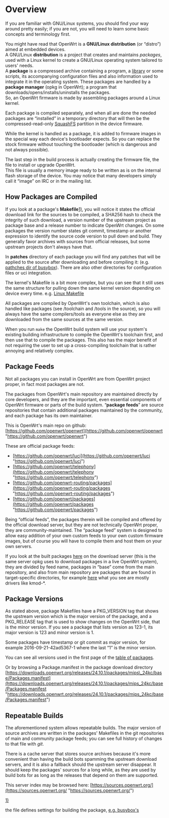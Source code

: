 # Overview

If you are familiar with GNU/Linux systems, you should find your way around pretty easily; if you are not, you will need to learn some basic concepts and terminology first.

You might have read that OpenWrt is a **GNU/Linux distribution** (or “distro”) aimed at embedded devices.  
A GNU/Linux **distribution** is a project that creates and maintains *packages*, used with a Linux kernel to create a GNU/Linux operating system tailored to users' needs.  
A **package** is a compressed archive containing a program, a [library](https://en.wikipedia.org/wiki/Library_%28computing%29 "https://en.wikipedia.org/wiki/Library_(computing)") or some scripts, its accompanying configuration files and also information used to integrate it in the operating system. These packages are handled by a **package manager** (opkg in OpenWrt); a program that downloads/opens/installs/uninstalls the packages.  
So, an OpenWrt firmware is made by assembling packages around a Linux kernel.

Each package is compiled separately, and when all are done the needed packages are “installed” in a temporary directory that will then be the compressed-read-only [SquashFS](https://en.wikipedia.org/wiki/SquashFS "https://en.wikipedia.org/wiki/SquashFS") partition in the device firmware.

While the kernel is handled as a package, it is added to firmware images in the special way each device's bootloader expects. So you can replace the stock firmware without touching the bootloader (which is dangerous and not always possible).

The last step in the build process is actually creating the firmware file, the file to install or upgrade OpenWrt.  
This file is usually a memory image ready to be written as is on the internal flash storage of the device. You may notice that many developers simply call it “image” on IRC or in the mailing list.

## How Packages are Compiled

If you look at a package's **Makefile**[1)](#fn__1), you will notice it states the official download link for the sources to be compiled, a SHA256 hash to check the integrity of such download, a version number of the upstream project as package base and a release number to indicate OpenWrt changes. On some packages the version number states git commit, timestamp or another expression to identify the source code version to pull down and build. They generally favor archives with sources from official releases, but some upstream projects don't always have that.

In **patches** directory of each package you will find any patches that will be applied to the source after downloading and before compiling it: (e.g. [pathches dir of busybox](https://github.com/openwrt/openwrt/tree/master/package/utils/busybox/patches "https://github.com/openwrt/openwrt/tree/master/package/utils/busybox/patches")). There are also other directories for configuration files or uci integration.

The kernel's Makefile is a bit more complex, but you can see that it still uses the same structure for pulling down the same kernel version depending on device every time. e.g. [Linux Makefile](https://github.com/openwrt/openwrt/blob/master/package/kernel/linux/Makefile "https://github.com/openwrt/openwrt/blob/master/package/kernel/linux/Makefile")

All packages are compiled by OpenWrt's own toolchain, which is also handled like packages (see /toolchain and /tools in the source), so you will always have the same compilers/tools as everyone else as they are downloaded from the same sources at the same version.

When you run `make` the OpenWrt build system will use your system's existing building infrastructure to compile the OpenWrt's toolchain first, and then use that to compile the packages. This also has the major benefit of not requiring the user to set up a cross-compiling toolchain that is rather annoying and relatively complex.

## Package Feeds

Not all packages you can install in OpenWrt are from OpenWrt project proper, in fact most packages are not.

The packages from OpenWrt's main repository are maintained directly by core developers, and they are the important, even essential components of OpenWrt firmware or parts of the build system. “**package feeds**” are source repositories that contain additional packages maintained by the community, and each package has its own maintainer.

This is OpenWrt's main repo on github: [https://github.com/openwrt/openwrt](https://github.com/openwrt/openwrt "https://github.com/openwrt/openwrt")

These are official package feeds:

- [https://github.com/openwrt/luci](https://github.com/openwrt/luci "https://github.com/openwrt/luci")
- [https://github.com/openwrt/telephony](https://github.com/openwrt/telephony "https://github.com/openwrt/telephony")
- [https://github.com/openwrt-routing/packages](https://github.com/openwrt-routing/packages "https://github.com/openwrt-routing/packages")
- [https://github.com/openwrt/packages](https://github.com/openwrt/packages "https://github.com/openwrt/packages")

Being “official feeds”, the packages therein will be compiled and offered by the official download server, but they are not technically OpenWrt proper, they are community-maintained. The “package feed” system is designed to allow easy addition of your own custom feeds to your own custom firmware images, but of course you will have to compile them and host them on your own servers.

If you look at the built packages [here](https://downloads.openwrt.org/releases/21.02.1/packages/x86_64/ "https://downloads.openwrt.org/releases/21.02.1/packages/x86_64/") on the download server (this is the same server opkg uses to download packages in a live OpenWrt system), they are divided by feed name, packages in “base” come from the main repository, and also from main repository are packages that are found in target-specific directories, for example [here](https://downloads.openwrt.org/releases/24.10.1/packages/x86_64/packages/ "https://downloads.openwrt.org/releases/24.10.1/packages/x86_64/packages/") what you see are mostly drivers like kmod-\*.

## Package Versions

As stated above, package Makefiles have a PKG\_VERSION tag that shows the upstream version which is the major version of the package, and a PKG\_RELEASE tag that is used to show changes on the OpenWrt side, that is the minor version. If you see a package that lists version as 123-1, its major version is 123 and minor version is 1.

Some packages have timestamp or git commit as major version, for example 2016-09-21-42ad5367-1 where the last “1” is the minor version.

You can see all versions used in the first page of the [table of packages](/packages/table/start "packages:table:start").

Or by browsing a Package.manifest in the package download directory [https://downloads.openwrt.org/releases/24.10.1/packages/mips\_24kc/base/Packages.manifest](https://downloads.openwrt.org/releases/24.10.1/packages/mips_24kc/base/Packages.manifest "https://downloads.openwrt.org/releases/24.10.1/packages/mips_24kc/base/Packages.manifest")

## Repeatable Builds

The aforementioned system allows repeatable builds. The major version of source archives are written in the packages' Makefiles in the git repositories of main and community package feeds; you can see full history of changes to that file with *git*.

There is a cache server that stores source archives because it's more convenient than having the build bots spamming the upstream download servers, and it is also a fallback should the upstream server disappear. It should keep the packages' sources for a long while, as they are used by build bots for as long as the releases that depend on them are supported.

This server index may be browsed here: [https://sources.openwrt.org/](https://sources.openwrt.org/ "https://sources.openwrt.org/")

[1)](#fnt__1)

the file defines settings for building the package, [e.g. busybox's](https://github.com/openwrt/openwrt/blob/master/package/utils/busybox/Makefile "https://github.com/openwrt/openwrt/blob/master/package/utils/busybox/Makefile")
